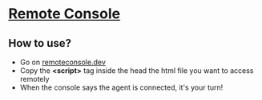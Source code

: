 # [Remote Console](https://remoteconsole.dev/)

## How to use?

* Go on [remoteconsole.dev](https://remoteconsole.dev/)
* Copy the **\<script\>** tag inside the head the html file you want to access remotely
* When the console says the agent is connected, it's your turn!
